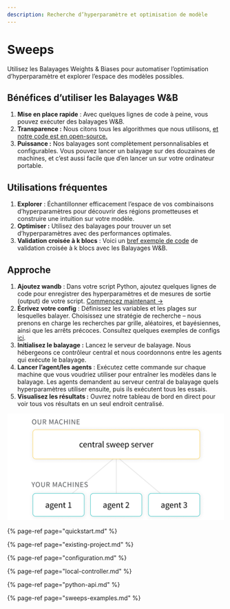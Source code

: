 ```yaml
---
description: Recherche d’hyperparamètre et optimisation de modèle
---
```


# Sweeps

Utilisez les Balayages Weights & Biases pour automatiser l’optimisation d’hyperparamètre et explorer l’espace des modèles possibles.

## Bénéfices d’utiliser les Balayages W&B

1. **Mise en place rapide** : Avec quelques lignes de code à peine, vous pouvez exécuter des balayages W&B.
2. **Transparence :** Nous citons tous les algorithmes que nous utilisons, [et notre code est en open-source.](https://github.com/wandb/client/tree/master/wandb/sweeps)
3. **Puissance :** Nos balayages sont complètement personnalisables et configurables. Vous pouvez lancer un balayage sur des douzaines de machines, et c’est aussi facile que d’en lancer un sur votre ordinateur portable.

## Utilisations fréquentes

1. **Explorer** : Échantillonner efficacement l’espace de vos combinaisons d’hyperparamètres pour découvrir des régions prometteuses et construire une intuition sur votre modèle.
2. **Optimiser :** Utilisez des balayages pour trouver un set d’hyperparamètres avec des performances optimales.
3.  **Validation croisée à k blocs** : Voici un [bref exemple de code](https://github.com/wandb/examples/tree/master/examples/wandb-sweeps/sweeps-cross-validation) de validation croisée à k blocs avec les Balayages W&B. 

## Approche

1. **Ajoutez wandb** : Dans votre script Python, ajoutez quelques lignes de code pour enregistrer des hyperparamètres et de mesures de sortie \(output\) de votre script. [Commencez maintenant →](https://docs.wandb.ai/sweeps/quickstart)
2.  **Écrivez votre config** : Définissez les variables et les plages sur lesquelles balayer. Choisissez une stratégie de recherche – nous prenons en charge les recherches par grille, aléatoires, et bayésiennes, ainsi que les arrêts précoces. Consultez quelques exemples de configs [ici](https://github.com/wandb/examples/tree/master/examples/keras/keras-cnn-fashion).
3. **Initialisez le balayage :** Lancez le serveur de balayage. Nous hébergeons ce contrôleur central et nous coordonnons entre les agents qui exécute le balayage.
4.  **Lancer l’agent/les agents** : Exécutez cette commande sur chaque machine que vous voudriez utiliser pour entraîner les modèles dans le balayage. Les agents demandent au serveur central de balayage quels hyperparamètres utiliser ensuite, puis ils exécutent tous les essais.
5. **Visualisez les résultats :** Ouvrez notre tableau de bord en direct pour voir tous vos résultats en un seul endroit centralisé.

![](../.gitbook/assets/central-sweep-server-3%20%282%29%20%282%29%20%283%29%20%283%29%20%282%29.png)

{% page-ref page="quickstart.md" %}

{% page-ref page="existing-project.md" %}

{% page-ref page="configuration.md" %}

{% page-ref page="local-controller.md" %}

{% page-ref page="python-api.md" %}

{% page-ref page="sweeps-examples.md" %}

